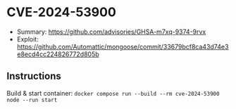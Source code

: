 # CVE-2024-53900

- Summary: https://github.com/advisories/GHSA-m7xq-9374-9rvx
- Exploit: https://github.com/Automattic/mongoose/commit/33679bcf8ca43d74e3e8ecd4cc224826772d805b

## Instructions

Build & start container: `docker compose run --build --rm cve-2024-53900 node --run start`
